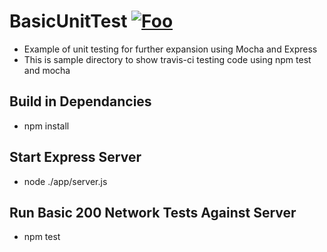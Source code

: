 # BasicUnitTest <a href="https://travis-ci.org/Dragomir2020/BasicUnitTest" rel="some text">![Foo](https://travis-ci.org/Dragomir2020/BasicUnitTest.svg?branch=master,raw=true "Build Passing")</a>
- Example of unit testing for further expansion using Mocha and Express
- This is sample directory to show travis-ci testing code using npm test and mocha 

## Build in Dependancies
- npm install
## Start Express Server
- node ./app/server.js
## Run Basic 200 Network Tests Against Server
- npm test

